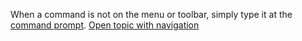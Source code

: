 ---
---

When a command is not on the menu or toolbar, simply type it at the [command prompt](rhino-window.html#appwindow-commandprompt).
 [Open topic with navigation](menuwhattodo.html) 

